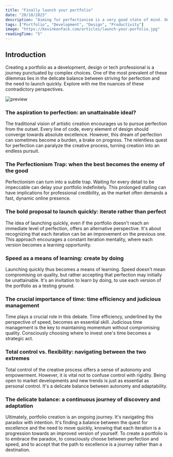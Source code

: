 ```yaml
---
title: "Finally launch your portfolio"
date: "20/10/2023"
description: "Aiming for perfectionism is a very good state of mind. On the other hand, working until perfectionism is 100% can also be bad. Here are some tips to help you get your portfolio off the ground."
tags: ["Portfolio", "Development", "Design", "Productivity"]
image: "https://kevinkenfack.com/articles/launch-your-porfolio.jpg"
readingTime: "5"
---
```


## Introduction

Creating a portfolio as a development, design or tech professional is a journey punctuated by complex choices. One of the most prevalent of these dilemmas lies in the delicate balance between striving for perfection and the need to launch quickly. Explore with me the nuances of these contradictory perspectives.

![preview](/articles/launch-your-porfolio.jpg)

### The aspiration to perfection: an unattainable ideal?
The traditional vision of artistic creation encourages us to pursue perfection from the outset. Every line of code, every element of design should converge towards absolute excellence. However, this dream of perfection can sometimes become a burden, a brake on progress. The relentless quest for perfection can paralyze the creative process, turning creation into an endless pursuit.

### The Perfectionism Trap: when the best becomes the enemy of the good
Perfectionism can turn into a subtle trap. Waiting for every detail to be impeccable can delay your portfolio indefinitely. This prolonged stalling can have implications for professional credibility, as the market often demands a fast, dynamic online presence.

### The bold proposal to launch quickly: iterate rather than perfect
The idea of launching quickly, even if the portfolio doesn't reach an immediate level of perfection, offers an alternative perspective. It's about recognizing that each iteration can be an improvement on the previous one. This approach encourages a constant iteration mentality, where each version becomes a learning opportunity.

### Speed as a means of learning: create by doing
Launching quickly thus becomes a means of learning. Speed doesn't mean compromising on quality, but rather accepting that perfection may initially be unattainable. It's an invitation to learn by doing, to use each version of the portfolio as a testing ground.

### The crucial importance of time: time efficiency and judicious management
Time plays a crucial role in this debate. Time efficiency, underlined by the perspective of speed, becomes an essential skill. Judicious time management is the key to maintaining momentum without compromising quality. Consciously choosing where to invest one's time becomes a strategic act.

### Total control vs. flexibility: navigating between the two extremes
Total control of the creative process offers a sense of autonomy and empowerment. However, it is vital not to confuse control with rigidity. Being open to market developments and new trends is just as essential as personal control. It's a delicate balance between autonomy and adaptability.

### The delicate balance: a continuous journey of discovery and adaptation
Ultimately, portfolio creation is an ongoing journey. It's navigating this paradox with intention. It's finding a balance between the quest for excellence and the need to move quickly, knowing that each iteration is a progression towards an improved version of yourself. To create a portfolio is to embrace the paradox, to consciously choose between perfection and speed, and to accept that the path to excellence is a journey rather than a destination.
